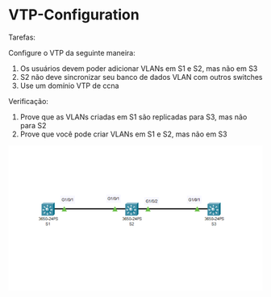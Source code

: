 # VTP-Configuration

Tarefas:

Configure o VTP da seguinte maneira:
1) Os usuários devem poder adicionar VLANs em S1 e S2, mas não em S3
2) S2 não deve sincronizar seu banco de dados VLAN com outros switches
3) Use um domínio VTP de ccna


Verificação:
1) Prove que as VLANs criadas em S1 são replicadas para S3, mas não para S2
2) Prove que você pode criar VLANs em S1 e S2, mas não em S3

<img src="https://raw.githubusercontent.com/MattheusMartins/VTP-Configuration/main/1.PNG">
